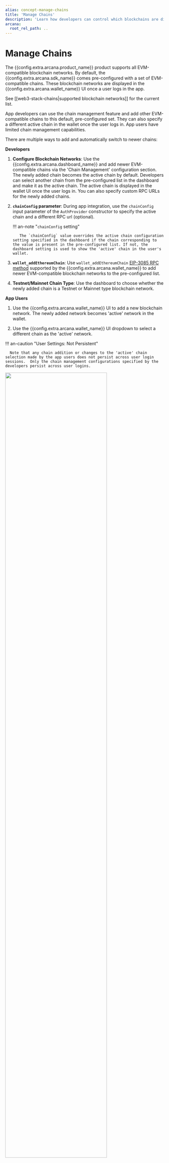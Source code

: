 ```yaml
---
alias: concept-manage-chains
title: 'Manage Chains'
description: 'Learn how developers can control which blockchains are displayed in the Arcana wallet dropdown list and which one is the default chain.'
arcana:
  root_rel_path: ..
---
```


# Manage Chains

The {{config.extra.arcana.product_name}} product supports all EVM-compatible blockchain networks. By default, the {{config.extra.arcana.sdk_name}} comes pre-configured with a set of EVM-compatible chains. These blockchain networks are displayed in the {{config.extra.arcana.wallet_name}} UI once a user logs in the app.

See [[web3-stack-chains|supported blockchain networks]] for the current list.

App developers can use the chain management feature and add other EVM-compatible chains to this default, pre-configured set. They can also specify a different active chain in the wallet once the user logs in. App users have limited chain management capabilities. 

There are multiple ways to add and automatically switch to newer chains:

**Developers**

1. **Configure Blockchain Networks**: Use the {{config.extra.arcana.dashboard_name}} and add newer EVM-compatible chains via the 'Chain Management' configuration section. The newly added chain becomes the active chain by default. Developers can select another chain from the pre-configured list in the dashboard and make it as the active chain. The active chain is displayed in the wallet UI once the user logs in. You can also specify custom RPC URLs for the newly added chains.

2. **`chainConfig` parameter**: During app integration, use the `chainConfig` input parameter of the `AuthProvider` constructor to specify the active chain and a different RPC url (optional). 

    !!! an-note "`chainConfig` setting"
    
          The `chainConfig` value overrides the active chain configuration setting specified in the dashboard if the chain corresponding to the value is present in the pre-configured list. If not, the dashboard setting is used to show the 'active' chain in the user's wallet.

3. **`wallet_addEthereumChain`**: Use `wallet_addEthereumChain` [EIP-3085 RPC method](https://eips.ethereum.org/EIPS/eip-3085) supported by the {{config.extra.arcana.wallet_name}} to add newer EVM-compatible blockchain networks to the pre-configured list.

4. **Testnet/Mainnet Chain Type**: Use the dashboard to choose whether the newly added chain is a Testnet or Mainnet type blockchain network.

**App Users**

1. Use the {{config.extra.arcana.wallet_name}} UI to add a new blockchain network. The newly added network becomes 'active' network in the wallet.

2. Use the {{config.extra.arcana.wallet_name}} UI dropdown to select a different chain as the 'active' network.

!!! an-caution "User Settings: Not Persistent"

      Note that any chain addition or changes to the 'active' chain selection made by the app users does not persist across user login sessions.  Only the chain management configurations specified by the developers persist across user logins.

<img src="/img/diagrams/d_concept_manage_chains.png#only-light" width="80%" height="80%"/>
<img src="/img/diagrams/d_concept_manage_chains.png#only-dark" width="80%" height="80%"/>

Once configured and the app is deployed, developers can reconfigure the list of chains displayed in the wallet UI. 

{% include "./text-snippets/specify_default_chain_example.md" %}

!!! an-caution "Switching Chains"

      **EVM-compatible Chains**: 
      
      In most cases, switching the 'active' chain displayed in the wallet won't affect user's wallet address. However, if users log into a blockchain network that is not EVM-compatible but supported by {{config.extra.arcana.product_name}}, a new set of keys is assigned for such chains and the user will see a different wallet address as compared to the EVM-compatible chain.

      **Global/App-specific Keys**

      If an app is configured to use 'Global Keys', then the user will see the same wallet address across all the apps in the {{config.extra.arcana.company_name}} ecosystem. This is true for all the EVM-compatible chains. Otherwise, the user's wallet address will vary across apps for blochains that are not EVM-compatible. 
      
      In the case of 'app-specific' keys (default), the user will be assigned a new set of keys for each app in the {{config.extra.arcana.company_name}} ecosystem. Hence, the user will see a new wallet address across different apps after login. This is true irrespective of the blockchain network type - whether it is EVM-compatible or not.

## 